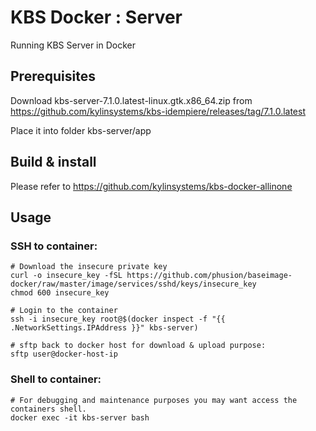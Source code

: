 # KBS Docker : Server 
Running KBS Server in Docker

## Prerequisites
Download kbs-server-7.1.0.latest-linux.gtk.x86_64.zip from https://github.com/kylinsystems/kbs-idempiere/releases/tag/7.1.0.latest

Place it into folder kbs-server/app

## Build & install
Please refer to https://github.com/kylinsystems/kbs-docker-allinone

## Usage
### SSH to container:

	# Download the insecure private key
	curl -o insecure_key -fSL https://github.com/phusion/baseimage-docker/raw/master/image/services/sshd/keys/insecure_key
	chmod 600 insecure_key

	# Login to the container
	ssh -i insecure_key root@$(docker inspect -f "{{ .NetworkSettings.IPAddress }}" kbs-server)

	# sftp back to docker host for download & upload purpose:
	sftp user@docker-host-ip

### Shell to container:

	# For debugging and maintenance purposes you may want access the containers shell.
	docker exec -it kbs-server bash